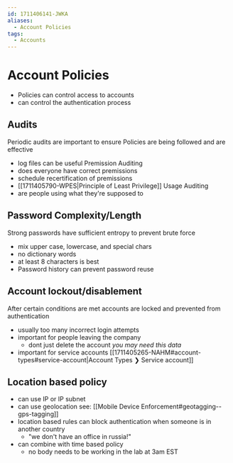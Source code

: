 ```yaml
---
id: 1711406141-JWKA
aliases:
  - Account Policies
tags:
  - Accounts
---
```


# Account Policies
- Policies can control access to accounts
- can control the authentication process 

## Audits
Periodic audits are important to ensure Policies are being followed and are effective 
- log files can be useful 
Premission Auditing 
- does everyone have correct premissions 
- schedule recertification of premissions 
- [[1711405790-WPES|Principle of Least Privilege]]
Usage Auditing
- are people using what they're supposed to 

## Password Complexity/Length
Strong passwords have sufficient entropy to prevent brute force 
- mix upper case, lowercase, and special chars
- no dictionary words 
- at least 8 characters is best 
- Password history can prevent password reuse

## Account lockout/disablement
After certain conditions are met accounts are locked and prevented from authentication 
- usually too many incorrect login attempts
- important for people leaving the company 
    - dont just delete the account *you may need this data* 
- important for service accounts [[1711405265-NAHM#account-types#service-account|Account Types ❯ Service account]]

## Location based policy 
- can use IP or IP subnet
- can use geolocation see: [[Mobile Device Enforcement#geotagging--gps-tagging]]
- location based rules can block authentication when someone is in another country 
    - "we don't have an office in russia!" 
- can combine with time based policy 
    - no body needs to be working in the lab at 3am EST 
